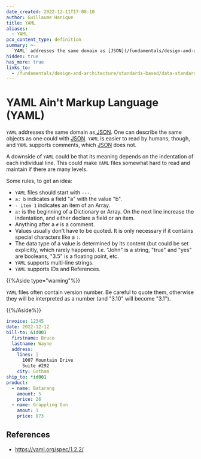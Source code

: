 ```yaml
---
date_created: 2022-12-11T17:08:10
author: Guillaume Hanique
title: YAML
aliases:
  - YAML
pcx_content_type: definition
summary: >-
  `YAML` addresses the same domain as [JSON](/fundamentals/design-and-architecture/standards-based/data-standards/#json). One can describe the same objects as one could with [JSON](/fundamentals/design-and-architecture/standards-based/data-standards/#json). `YAML` is easier to read by humans, though, and `YAML` supports comments, which [JSON](/fundamentals/design-and-architecture/standards-based/data-standards/#json) does not.
hidden: true
has_more: true
links_to:
  - /fundamentals/design-and-architecture/standards-based/data-standards/json
---
```


# YAML Ain't Markup Language (YAML)

`YAML` addresses the same domain as[ JSON](/fundamentals/design-and-architecture/standards-based/data-standards/json). One can describe the same objects as one could with [JSON](/fundamentals/design-and-architecture/standards-based/data-standards/json). `YAML` is easier to read by humans, though, and `YAML` supports comments, which [JSON](/fundamentals/design-and-architecture/standards-based/data-standards/json) does not.

A downside of `YAML` could be that its meaning depends on the indentation of each individual line. This could make `YAML` files somewhat hard to read and maintain if there are many levels.

Some rules, to get an idea:

- `YAML` files should start with `---`.
- `a: b` indicates a field "a" with the value "b".
- `- item 1` indicates an item of an Array.
- `a:` is the beginning of a Dictionary or Array. On the next line increase the indentation, and either declare a field or an item.
- Anything after a `#` is a comment.
- Values usually don't have to be quoted. It is only necessary if it contains special characters like a `:`.
- The data type of a value is determined by its content (but could be set explicitly, which rarely happens). I.e. "John" is a string, "true" and "yes" are booleans, "3.5" is a floating point, etc.
- `YAML` supports multi-line strings.
- `YAML` supports IDs and References.

{{%Aside type="warning"%}}

`YAML` files often contain version number. Be careful to quote them, otherwise they will be interpreted as a number (and "3.10" will become "3.1").

{{%/Aside%}}

```yaml
invoice: 12345
date: 2022-12-12
bill-to: &id001
  firstname: Bruce
  lastname: Wayne
  address:
    lines: |
      1007 Mountain Drive
      Suite #292
    city: Gotham
ship_to: *id001
product:
  - name: Batarang
    amount: 5
    price: 26
  - name: Grappling Gun
    amout: 1
    price: 873
```

## References

- https://yaml.org/spec/1.2.2/
